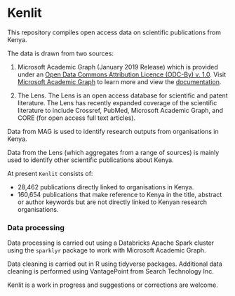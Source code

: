 # Kenlit

This repository compiles open access data on scientific publications from Kenya. 

The data is drawn from two sources:

1. Microsoft Academic Graph (January 2019 Release) which is provided under an [Open Data Commons Attribution Licence (ODC-By) v. 1.0](https://opendatacommons.org/licenses/by/1.0/). Visit [Microsoft Academic Graph](https://www.microsoft.com/en-us/research/project/microsoft-academic-graph/) to learn more and view the [documentation](https://docs.microsoft.com/en-us/academic-services/graph/).

2. The Lens. The Lens is an open access database for scientific and patent literature. The Lens has recently expanded coverage of the scientific literature to include Crossref, PubMed, Microsoft Academic Graph, and CORE (for open access full text articles).

Data from MAG is used to identify research outputs from organisations in Kenya. 

Data from the Lens (which aggregates from a range of sources) is mainly used to identify other scientific publications about Kenya. 

At present `Kenlit` consists of: 

- 28,462 publications directly linked to organisations in Kenya.
- 160,654 publications that make reference to Kenya in the title, abstract or author keywords but are not directly linked to Kenyan research organisations. 

### Data processing

Data processing is carried out using a Databricks Apache Spark cluster using the `sparklyr` package to work with Microsoft Academic Graph. 

Data cleaning is carried out in R using tidyverse packages. Additional data cleaning is performed using VantagePoint from Search Technology Inc.


Kenlit is a work in progress and suggestions or corrections are welcome. 